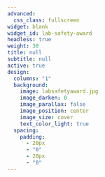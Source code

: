 ```yaml
---
advanced:
  css_class: fullscreen
widget: blank
widget_id: lab-safety-award
headless: true
weight: 30
title: null
subtitle: null
active: true
design:
  columns: "1"
  background:
    image: labsafetyaward.jpg
    image_darken: 0
    image_parallax: false
    image_position: center
    image_size: cover
    text_color_light: true
  spacing:
    padding:
      - 20px
      - "0"
      - 20px
      - "0"
---
```


